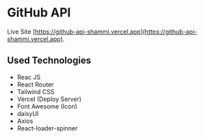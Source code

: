 # GitHub API

Live Site [https://github-api-shammi.vercel.app](https://github-api-shammi.vercel.app).

## Used Technologies

-   Reac JS
-   React Router
-   Tailwind CSS
-   Vercel (Deploy Server)
-   Font Awesome (Icon)
-   daisyUI
-   Axios
-   React-loader-spinner
